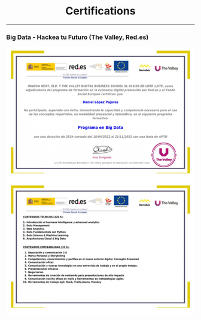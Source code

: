 <div align='center'>
    <h1>Certifications</h1>
</div>


---

### Big Data - Hackea tu Futuro (The Valley, Red.es)

![](Images/014_L1_F1_MAD001_CER_ACREDITA_001_page-0001.jpg)
![](Images/014_L1_F1_MAD001_CER_ACREDITA_001_page-0002.jpg)